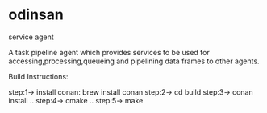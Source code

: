 # odinsan
service agent

A task pipeline agent which provides services to be used for accessing,processing,queueing and pipelining data frames to other agents.


Build Instructions:

step:1->  install conan: brew install conan
step:2->  cd build
step:3->  conan install ..
step:4->  cmake ..
step:5->  make
